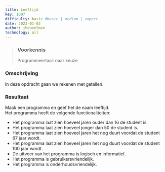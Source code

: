 ```yaml
---
title: Leeftijd
key: 1007
difficulty: basic #basic | medium | expert
date: 2023-01-02
author: jheuvelman
technology: all
---
```






> ### Voorkennis
> Programmeertaal: naar keuze

### Omschrijving
In deze opdracht gaan we rekenen met getallen.

### Resultaat
Maak een programma en geef het de naam leeftijd.  
Het programma heeft de volgende functionaliteiten:

- Het programma laat zien hoeveel jaren ouder dan 16 de student is.
- Het programma laat zien hoeveel jonger dan 50 de student is.
- Het programma laat zien hoeveel jaren het nog duurt voordat de student 67 jaar wordt.
- Het programma laat zien hoeveel jaren het nog duurt voordat de student 100 jaar wordt.
- De uitvoer van het programma is logisch en informatief.
- Het programma is gebruikersvriendelijk.
- Het programma is onderhoudsvriendelijk.

